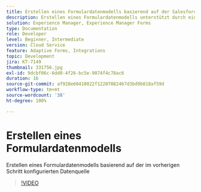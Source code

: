 ```yaml
---
title: Erstellen eines Formulardatenmodells basierend auf der Salesforce-Datenquelle
description: Erstellen eines Formulardatenmodells unterstützt durch eine RESTful-Datenquelle
solution: Experience Manager, Experience Manager Forms
type: Documentation
role: Developer
level: Beginner, Intermediate
version: Cloud Service
feature: Adaptive Forms, Integrations
topic: Development
jira: KT-7149
thumbnail: 331756.jpg
exl-id: 9dcbf06c-6dd0-4f26-bc5e-9074f4c78ac6
duration: 16
source-git-commit: af928e60410022f12207082467d3bd9b818af59d
workflow-type: tm+mt
source-wordcount: '38'
ht-degree: 100%

---
```


# Erstellen eines Formulardatenmodells

Erstellen eines Formulardatenmodells basierend auf der im vorherigen Schritt konfigurierten Datenquelle

>[!VIDEO](https://video.tv.adobe.com/v/331756?quality=12&learn=on)
